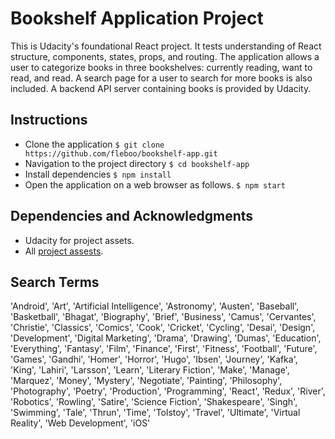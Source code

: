 # Bookshelf Application Project

This is Udacity's foundational React project. It tests understanding of React structure, components, states, props, and routing. The application allows a user to categorize books in three bookshelves: currently reading, want to read, and read. A search page for a user to search for more books is also included. A backend API server containing books is provided by Udacity.

## Instructions
* Clone the application
```$ git clone https://github.com/fleboo/bookshelf-app.git```
* Navigation to the project directory
```$ cd bookshelf-app```
* Install dependencies
```$ npm install```
* Open the application on a web browser as follows.
```$ npm start```

## Dependencies and Acknowledgments

* Udacity for project assets.
* All [project assests](https://github.com/udacity/reactnd-project-myreads-starter).

## Search Terms
'Android', 'Art', 'Artificial Intelligence', 'Astronomy', 'Austen', 'Baseball', 'Basketball', 'Bhagat', 'Biography', 'Brief', 'Business', 'Camus', 'Cervantes', 'Christie', 'Classics', 'Comics', 'Cook', 'Cricket', 'Cycling', 'Desai', 'Design', 'Development', 'Digital Marketing', 'Drama', 'Drawing', 'Dumas', 'Education', 'Everything', 'Fantasy', 'Film', 'Finance', 'First', 'Fitness', 'Football', 'Future', 'Games', 'Gandhi', 'Homer', 'Horror', 'Hugo', 'Ibsen', 'Journey', 'Kafka', 'King', 'Lahiri', 'Larsson', 'Learn', 'Literary Fiction', 'Make', 'Manage', 'Marquez', 'Money', 'Mystery', 'Negotiate', 'Painting', 'Philosophy', 'Photography', 'Poetry', 'Production', 'Programming', 'React', 'Redux', 'River', 'Robotics', 'Rowling', 'Satire', 'Science Fiction', 'Shakespeare', 'Singh', 'Swimming', 'Tale', 'Thrun', 'Time', 'Tolstoy', 'Travel', 'Ultimate', 'Virtual Reality', 'Web Development', 'iOS'
